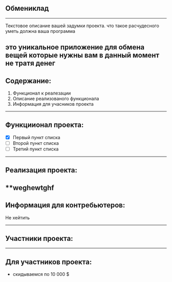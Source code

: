 ## Обмениклад
---
Текстовое описание вашей задумки проекта. что такое расчудесного уметь должна ваша программа 

это уникальное приложение для обмена вещей  которые нужны вам в данный момент не тратя денег 
---
## Содержание:

1. Функционал к реалезации 
2. Описание реализованого функционала 
3. Информация для учасников проекта 
---
## Функциионал проекта: 

- [x] Первый пункт списка
- [ ] Второй пункт списка
- [ ] Третий пункт списка
---
## Реализация проекта:
**weghewtghf
---
## Информация для контребьютеров:
Не хейтить 

---
## Участники проекта:
---
## Для участников проекта:
- скидываемся по 10 000 $
